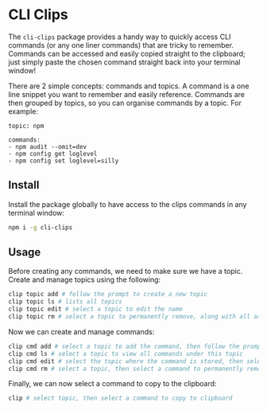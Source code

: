# CLI Clips

The `cli-clips` package provides a handy way to quickly access CLI commands (or any one liner commands) that are tricky to remember.  Commands can be accessed and easily copied straight to the clipboard; just simply paste the chosen command straight back into your terminal window!

There are 2 simple concepts: commands and topics.  A command is a one line snippet you want to remember and easily reference.  Commands are then grouped by topics, so you can organise commands by a topic. For example:

```
topic: npm

commands:
- npm audit --omit=dev
- npm config get loglevel
- npm config set loglevel=silly
```

## Install

Install the package globally to have access to the clips commands in any terminal window:

```sh
npm i -g cli-clips
```

## Usage

Before creating any commands, we need to make sure we have a topic. Create and manage topics using the following:

```sh
clip topic add # follow the prompt to create a new topic
clip topic ls # lists all topics
clip topic edit # select a topic to edit the name
clip topic rm # select a topic to permanently remove, along with all associated commands (use with caution!)
```

Now we can create and manage commands:

```sh
clip cmd add # select a topic to add the command, then follow the prompt to enter the desired text
clip cmd ls # select a topic to view all commands under this topic
clip cmd edit # select the topic where the command is stored, then select the command to change the text
clip cmd rm # select a topic, then select a command to permanently remove
```

Finally, we can now select a command to copy to the clipboard:

```sh
clip # select topic, then select a command to copy to clipboard
```
